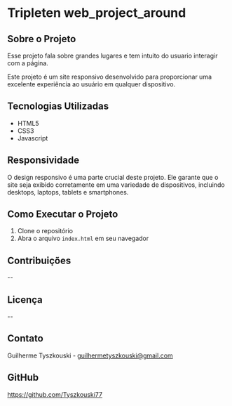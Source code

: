 # Tripleten web_project_around

## Sobre o Projeto

Esse projeto fala sobre grandes lugares e tem intuito do usuario interagir com a página.

Este projeto é um site responsivo desenvolvido para proporcionar uma excelente experiência ao usuário em qualquer dispositivo.

## Tecnologias Utilizadas

- HTML5
- CSS3
- Javascript

## Responsividade

O design responsivo é uma parte crucial deste projeto. Ele garante que o site seja exibido corretamente em uma variedade de dispositivos, incluindo desktops, laptops, tablets e smartphones.

## Como Executar o Projeto

1. Clone o repositório
2. Abra o arquivo `index.html` em seu navegador

## Contribuições

--

## Licença

--

## Contato

Guilherme Tyszkouski - guilhermetyszkouski@gmail.com

## GitHub

https://github.com/Tyszkouski77
